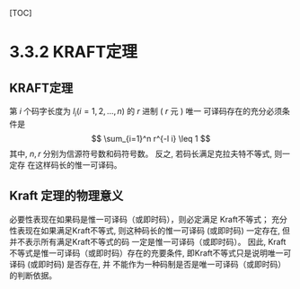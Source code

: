 [TOC]

# 3.3.2 KRAFT定理

## KRAFT定理

第 $i$ 个码字长度为 $l_i(i=1,2, \ldots, n)$ 的 $r$ 进制 ( $r$ 元 $)$ 唯一 可译码存在的充分必须条件是
$$
\sum_{i=1}^n r^{-l i} \leq 1
$$
其中, $n, r$ 分别为信源符号数和码符号数。
反之, 若码长满足克拉夫特不等式, 则一定存 在这样码长的惟一可译码。

## Kraft 定理的物理意义

必要性表现在如果码是惟一可译码（或即时码），则必定满足 Kraft不等式；
充分性表现在如果满足Kraft不等式, 则这种码长的惟一可译码 (或即时码) 一定存在, 但并不表示所有满足Kraft不等式的码 一定是惟一可译码（或即时码）。
因此, Kraft不等式是惟一可译码（或即时码）存在的充要条件, 即Kraft不等式只是说明唯一可译码 (或即时码) 是否存在, 并 不能作为一种码制是否是唯一可译码（或即时码）的判断依据。